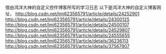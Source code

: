 借由鸿洋大神的自定义控件博客所写的学习日志
    以下是鸿洋大神的自定义博客网址，
    http://blog.csdn.net/lmj623565791/article/details/24252901
    http://blog.csdn.net/lmj623565791/article/details/24300125
    http://blog.csdn.net/lmj623565791/article/details/24500107
    http://blog.csdn.net/lmj623565791/article/details/24529807
    http://blog.csdn.net/lmj623565791/article/details/24555655
    http://blog.csdn.net/lmj623565791/article/details/36236113
    http://blog.csdn.net/lmj623565791/article/details/37567907


